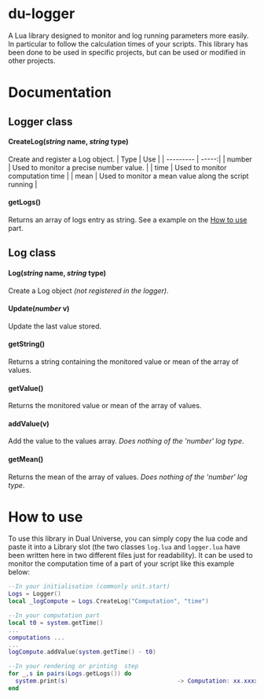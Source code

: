<!-- Introduction -->
# du-logger
A Lua library designed to monitor and log running parameters more easily. In particular to follow the calculation times of your scripts. This library has been done to be used in specific projects, but can be used or modified in other projects.

<!--List of methods and explanation -->
# Documentation
## Logger class
#### CreateLog(*string* name, *string* type)
Create and register a Log object.
| Type      | Use |
| --------- | -----:|
| number  | Used to monitor a precise number value. |
| time    | Used to monitor computation time |
| mean    | Used to monitor a mean value along the script running |

#### getLogs()
Returns an array of logs entry as string. See a example on the [How to use](#how-to-use) part.

## Log class
#### Log(*string* name, *string* type)
Create a Log object *(not registered in the logger)*.

#### Update(*number* v)
Update the last value stored.

#### getString()
Returns a string containing the monitored value or mean of the array of values.

#### getValue()
Returns the monitored value or mean of the array of values.

#### addValue(v)
Add the value to the values array. *Does nothing of the 'number' log type*.

#### getMean()
Returns the mean of the array of values. *Does nothing of the 'number' log type*.



<!-- How to use -->
# How to use
To use this library in Dual Universe, you can simply copy the lua code and paste it into a Library slot (the two classes `log.lua` and `logger.lua` have been written here in two different files just for readability). It can be used to monitor the computation time of a part of your script like this example below:
```lua
--In your initialisation (commonly unit.start)
Logs = Logger()
local _logCompute = Logs.CreateLog("Computation", "time")

--In your computation part
local t0 = system.getTime()
...
computations ...
...
logCompute.addValue(system.getTime() - t0)

--In your rendering or printing  step
for _,s in pairs(Logs.getLogs()) do
  system.print(s)                               -> Computation: xx.xxxx ms
end
```
